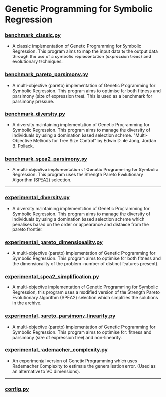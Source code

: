 # Genetic Programming for Symbolic Regression

### [benchmark_classic.py](https://github.com/Decadz/Genetic-Programming-for-Symbolic-Regression/blob/master/algorithms/benchmark/benchmark_classic.py) 
- A classic implementation of Genetic Programming for Symbolic Regression.
This program aims to map the input data to the output data through the use
of a symbolic representation (expression trees) and evolutionary techniques.

### [benchmark_pareto_parsimony.py](https://github.com/Decadz/Genetic-Programming-for-Symbolic-Regression/blob/master/algorithms/benchmark/benchmark_pareto_parsimony.py)
- A multi-objective (pareto) implementation of Genetic Programming for Symbolic
Regression. This program aims to optimise for both fitness and parsimony (size
of expression tree). This is used as a benchmark for parsimony pressure.

### [benchmark_diversity.py](https://github.com/Decadz/Genetic-Programming-for-Symbolic-Regression/blob/master/algorithms/benchmark/benchmark_diversity.py)
- A diversity maintaining implementation of Genetic Programming for Symbolic
Regression. This program aims to manage the diversity of individuals by using
a domination based selection scheme. "Multi-Objective Methods for Tree Size
Control" by Edwin D. de Jong, Jordan B. Pollack.

### [benchmark_spea2_parsimony.py](https://github.com/Decadz/Genetic-Programming-for-Symbolic-Regression/blob/master/algorithms/benchmark/benchmark_spea2_parsimony.py)
- A multi-objective implementation of Genetic Programming for Symbolic Regression.
This program uses the Strength Pareto Evolutionary Algorithm (SPEA2) selection.

---

### [experimental_diversity.py](https://github.com/Decadz/Genetic-Programming-for-Symbolic-Regression/blob/master/algorithms/experimental/experimental_diversity.py)
- A diversity maintaining implementation of Genetic Programming for Symbolic
Regression. This program aims to manage the diversity of individuals by using
a domination based selection scheme which penalises based on the order or
appearance and distance from the pareto frontier.

### [experimental_pareto_dimensionality.py](https://github.com/Decadz/Genetic-Programming-for-Symbolic-Regression/blob/master/algorithms/experimental/experimental_pareto_dimensionality.py)
- A multi-objective (pareto) implementation of Genetic Programming for Symbolic
Regression. This program aims to optimise for both fitness and the dimensionality
of the problem (number of distinct features present).

### [experimental_spea2_simplification.py](https://github.com/Decadz/Genetic-Programming-for-Symbolic-Regression/blob/master/algorithms/experimental/experimental_spea2_simplification.py)
- A multi-objective implementation of Genetic Programming for Symbolic Regression,
this program uses a modified version of the Strength Pareto Evolutionary Algorithm
(SPEA2) selection which simplifies the solutions in the archive.

### [experimental_pareto_parsimony_linearity.py](https://github.com/Decadz/Genetic-Programming-for-Symbolic-Regression/blob/master/algorithms/experimental/experimental_pareto_parsimony_linearity.py)
- A multi-objective (pareto) implementation of Genetic Programming for Symbolic
Regression. This program aims to optimise for: fitness and parsimony (size of
expression tree) and non-linearity.

### [experimental_rademacher_complexity.py](https://github.com/Decadz/Genetic-Programming-for-Symbolic-Regression/blob/master/algorithms/experimental/experimental_rademacher_complexity.py)
- An experimental version of Genetic Programming which uses Rademacher Complexity
to estimate the generalisation error. (Used as an alternative to VC dimensions).

---

### [config.py](https://github.com/Decadz/Genetic-Programming-for-Symbolic-Regression/blob/master/algorithms/config.py)